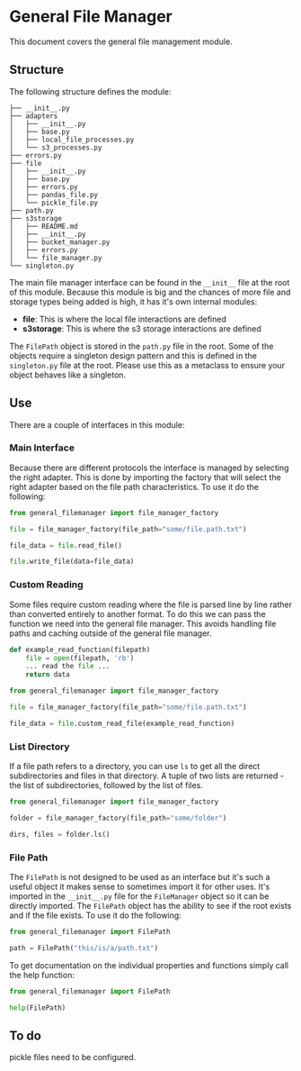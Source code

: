 # General File Manager
This document covers the general file management module. 

## Structure
The following structure defines the module:

```
├── __init__.py
├── adapters
│   ├── __init__.py
│   ├── base.py
│   ├── local_file_processes.py
│   └── s3_processes.py
├── errors.py
├── file
│   ├── __init__.py
│   ├── base.py
│   ├── errors.py
│   ├── pandas_file.py
│   └── pickle_file.py
├── path.py
├── s3storage
│   ├── README.md
│   ├── __init__.py
│   ├── bucket_manager.py
│   ├── errors.py
│   └── file_manager.py
└── singleton.py
```
The main file manager interface can be found in the ```__init__``` file at
the root of this module. Because this module is big and the chances of more
file and storage types being added is high, it has it's own internal modules:

- **file**: This is where the local file interactions are defined 
- **s3storage**: This is where the s3 storage interactions are defined

The ```FilePath``` object is stored in the ```path.py``` file in the root.
Some of the objects require a singleton design pattern and this is defined 
in the ```singleton.py``` file at the root. Please use this as a metaclass
to ensure your object behaves like a singleton.

## Use
There are a couple of interfaces in this module:

### Main Interface
Because there are different protocols the interface is managed by selecting the right adapter. This is 
done by importing the factory that will select the right adapter based on the file path characteristics.
To use it do the following:

```python
from general_filemanager import file_manager_factory

file = file_manager_factory(file_path="some/file.path.txt")

file_data = file.read_file()

file.write_file(data=file_data)
``` 
### Custom Reading
Some files require custom reading where the file is parsed line by line rather than converted entirely to another format. 
To do this we can pass the function we need into the general file manager. 
This avoids handling file paths and caching outside of the general file manager. 

```python
def example_read_function(filepath)
    file = open(filepath, 'rb')
    ... read the file ... 
    return data

from general_filemanager import file_manager_factory

file = file_manager_factory(file_path="some/file.path.txt")

file_data = file.custom_read_file(example_read_function)
```

### List Directory
If a file path refers to a directory, you can use `ls` to get all the direct subdirectories and files in that directory.
A tuple of two lists are returned - the list of subdirectories, followed by the list of files.

```python
from general_filemanager import file_manager_factory

folder = file_manager_factory(file_path="some/folder")

dirs, files = folder.ls()
```

### File Path
The ```FilePath``` is not designed to be used as an interface but it's such a useful object it makes sense
to sometimes import it for other uses. It's imported in the ```__init__.py``` file for the ```FileManager```
object so it can be directly imported. The ```FilePath``` object has the ability to see if the root exists 
and if the file exists. To use it do the following:

```python
from general_filemanager import FilePath

path = FilePath("this/is/a/path.txt")
```
To get documentation on the individual properties and functions simply call the help function:

```python
from general_filemanager import FilePath

help(FilePath)
```

## To do 
pickle files need to be configured.  